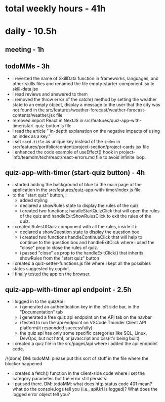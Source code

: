 # total weekly hours - 41h

# daily - 10.5h

## meeting - 1h

## todoMMs - 3h
* i reverted the name of SkillData function in frameworks, languages, and other-skills files and renamed the file empty-starter-component.jsx to skill-data.jsx
* i read reviews and answered to them
* i removed the throw error of the catch() method by setting the weather state to an empty object, display a message to the user that the city was not found in the src/features/weather-forecast/weather-forecast-contents/weather.jsx file
* removed import React in NextJS in src/features/quiz-app-with-timer/start-quiz-button.js file
* i read the article " in-depth explanation on the negative impacts of using an index as a key."
* i set `card.title` as unique key instead of the `index` in src/features/portfolio/content/project-section/project-cards.jsx file
* i enhanced the code example of useEffect() hook in project-info/teamdm/tech/react/react-errors.md file to avoid infinite loop.

## quiz-app-with-timer (start-quiz button) - 4h
* i started adding the background of blue to the main page of the application in the src/features/quiz-app-with-timer/index.js file
* to the "start quiz" button, i:
  * added styling
  * declared a showRules state to display the rules of the quiz
  * i created two functions; handleStartQuizClick that will open the rules of the quiz and handleExitShowRulesClick to exit the rules of the quiz. 
* i created RulesOfQuiz component with all the rules, inside it i:
  * declared a showQuestion state to display the question box
  * i created two functions handleContinueClick that will help to continue to the question box and  handleExitClick where i used the "close" prop to close the rules of quiz.
  * i passed "close" as prop to the handleExitClick() that inherits showRules from the "start quiz" button 
* i created a quiz-setter-functions.js file where i kept all the possibles states suggested by copilot.
* i finally tested the app on the browser.

## quiz-app-with-timer api endpoint - 2.5h
* i logged in to the quizApi :
  * i generated an authentication key in the left side bar, in the "Documentation" tab
  * i generated a free quiz api endpoint on the API tab on the navbar
  * i tested to run the api endpoint on VSCode Thunder Client API platform(it responded successfully)
  * the quiz api has only some specific categories like SQL, Linux, DevOps, but not html, or javascript and css(it's being built)
* i created a quiz file in the src/pages/api where i added the api endpoint code.

//(done) DM: todoMM: please put this sort of stuff in the file where the blocker happened

* i created a fetch() function in the client-side code where i set the category parameter. but the error still persists.
* i paused there.
DM: todoMM: what does http status code 401 mean? what do the console.logs tell you (i.e., apiUrl is logged)? What does the logged error object tell you?
